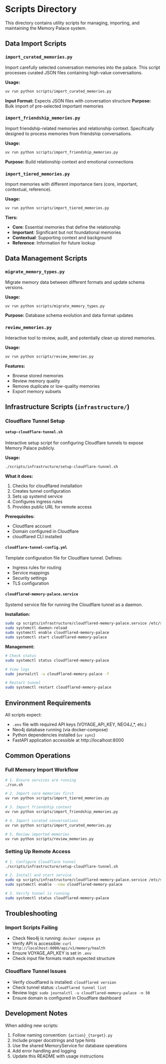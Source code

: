 # Scripts Directory

This directory contains utility scripts for managing, importing, and maintaining the Memory Palace system.

## Data Import Scripts

### `import_curated_memories.py`
Import carefully selected conversation memories into the palace. This script processes curated JSON files containing high-value conversations.

**Usage:**
```bash
uv run python scripts/import_curated_memories.py
```

**Input Format:** Expects JSON files with conversation structure
**Purpose:** Bulk import of pre-selected important memories

### `import_friendship_memories.py`
Import friendship-related memories and relationship context. Specifically designed to process memories from friendship conversations.

**Usage:**
```bash
uv run python scripts/import_friendship_memories.py
```

**Purpose:** Build relationship context and emotional connections

### `import_tiered_memories.py` 
Import memories with different importance tiers (core, important, contextual, reference).

**Usage:**
```bash
uv run python scripts/import_tiered_memories.py
```

**Tiers:**
- **Core**: Essential memories that define the relationship
- **Important**: Significant but not foundational memories
- **Contextual**: Supporting context and background
- **Reference**: Information for future lookup

## Data Management Scripts

### `migrate_memory_types.py`
Migrate memory data between different formats and update schema versions.

**Usage:**
```bash
uv run python scripts/migrate_memory_types.py
```

**Purpose:** Database schema evolution and data format updates

### `review_memories.py`
Interactive tool to review, audit, and potentially clean up stored memories.

**Usage:**
```bash
uv run python scripts/review_memories.py
```

**Features:**
- Browse stored memories
- Review memory quality
- Remove duplicate or low-quality memories
- Export memory subsets

## Infrastructure Scripts (`infrastructure/`)

### Cloudflare Tunnel Setup

#### `setup-cloudflare-tunnel.sh`
Interactive setup script for configuring Cloudflare tunnels to expose Memory Palace publicly.

**Usage:**
```bash
./scripts/infrastructure/setup-cloudflare-tunnel.sh
```

**What it does:**
1. Checks for cloudflared installation
2. Creates tunnel configuration
3. Sets up systemd service
4. Configures ingress rules
5. Provides public URL for remote access

**Prerequisites:**
- Cloudflare account
- Domain configured in Cloudflare
- cloudflared CLI installed

#### `cloudflare-tunnel-config.yml`
Template configuration file for Cloudflare tunnel. Defines:
- Ingress rules for routing
- Service mappings
- Security settings
- TLS configuration

#### `cloudflared-memory-palace.service`
Systemd service file for running the Cloudflare tunnel as a daemon.

**Installation:**
```bash
sudo cp scripts/infrastructure/cloudflared-memory-palace.service /etc/systemd/system/
sudo systemctl daemon-reload
sudo systemctl enable cloudflared-memory-palace
sudo systemctl start cloudflared-memory-palace
```

**Management:**
```bash
# Check status
sudo systemctl status cloudflared-memory-palace

# View logs
sudo journalctl -u cloudflared-memory-palace -f

# Restart tunnel
sudo systemctl restart cloudflared-memory-palace
```

## Environment Requirements

All scripts expect:
- `.env` file with required API keys (VOYAGE_API_KEY, NEO4J_*, etc.)
- Neo4j database running (via docker-compose)
- Python dependencies installed (`uv sync`)
- FastAPI application accessible at http://localhost:8000

## Common Operations

### Full Memory Import Workflow
```bash
# 1. Ensure services are running
./run.sh

# 2. Import core memories first
uv run python scripts/import_tiered_memories.py

# 3. Import friendship context
uv run python scripts/import_friendship_memories.py

# 4. Import curated conversations
uv run python scripts/import_curated_memories.py

# 5. Review imported memories
uv run python scripts/review_memories.py
```

### Setting Up Remote Access
```bash
# 1. Configure Cloudflare tunnel
./scripts/infrastructure/setup-cloudflare-tunnel.sh

# 2. Install and start service
sudo cp scripts/infrastructure/cloudflared-memory-palace.service /etc/systemd/system/
sudo systemctl enable --now cloudflared-memory-palace

# 3. Verify tunnel is running
sudo systemctl status cloudflared-memory-palace
```

## Troubleshooting

### Import Scripts Failing
- Check Neo4j is running: `docker compose ps`
- Verify API is accessible: `curl http://localhost:8000/api/v1/memory/health`
- Ensure VOYAGE_API_KEY is set in `.env`
- Check input file formats match expected structure

### Cloudflare Tunnel Issues
- Verify cloudflared is installed: `cloudflared version`
- Check tunnel status: `cloudflared tunnel list`
- Review logs: `sudo journalctl -u cloudflared-memory-palace -n 50`
- Ensure domain is configured in Cloudflare dashboard

## Development Notes

When adding new scripts:
1. Follow naming convention: `{action}_{target}.py`
2. Include proper docstrings and type hints
3. Use the shared MemoryService for database operations
4. Add error handling and logging
5. Update this README with usage instructions